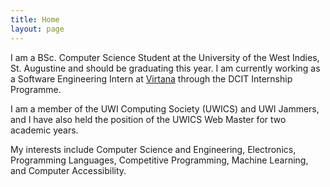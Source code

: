 ```yaml
---
title: Home
layout: page
---
```


I am a BSc. Computer Science Student at the University of the West Indies, St. Augustine and should be graduating this year. I am currently working as a Software Engineering Intern at [Virtana](https://virtanatech.com/) through the DCIT Internship Programme. <br>

I am a member of the UWI Computing Society (UWICS) and UWI Jammers, and I have also held the position of the UWICS Web Master for two academic years.<br>

My interests include Computer Science and Engineering, Electronics, Programming Languages, Competitive Programming, Machine Learning, and Computer Accessibility.
